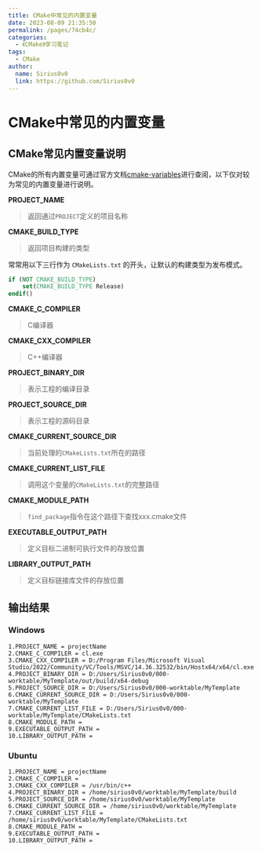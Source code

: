 ```yaml
---
title: CMake中常见的内置变量
date: 2023-08-09 21:35:50
permalink: /pages/74cb4c/
categories:
  - 《CMake》学习笔记
tags:
  - CMake
author:
  name: Sirius0v0
  link: https://github.com/Sirius0v0
---
```

# CMake中常见的内置变量

## CMake常见内置变量说明
CMake的所有内置变量可通过官方文档[cmake-variables](https://cmake.org/cmake/help/latest/manual/cmake-variables.7.html)进行查阅，以下仅对较为常见的内置变量进行说明。

**PROJECT_NAME**

> 返回通过`PROJECT`定义的项目名称

**CMAKE_BUILD_TYPE**

> 返回项目构建的类型

常常用以下三行作为 `CMakeLists.txt` 的开头，让默认的构建类型为发布模式。

```cmake
if (NOT CMAKE_BUILD_TYPE)
    set(CMAKE_BUILD_TYPE Release)
endif()
```

**CMAKE_C_COMPILER**

> C编译器

**CMAKE_CXX_COMPILER**

> C++编译器

**PROJECT_BINARY_DIR**

> 表示工程的编译目录

**PROJECT_SOURCE_DIR**

> 表示工程的源码目录

**CMAKE_CURRENT_SOURCE_DIR**

> 当前处理的`CMakeLists.txt`所在的路径

**CMAKE_CURRENT_LIST_FILE**

> 调用这个变量的`CMakeLists.txt`的完整路径

**CMAKE_MODULE_PATH**

> `find_package`指令在这个路径下查找xxx.cmake文件

**EXECUTABLE_OUTPUT_PATH**

> 定义目标二进制可执行文件的存放位置

**LIBRARY_OUTPUT_PATH**

> 定义目标链接库文件的存放位置

## 输出结果
### Windows
```
1.PROJECT_NAME = projectName
2.CMAKE_C_COMPILER = cl.exe
3.CMAKE_CXX_COMPILER = D:/Program Files/Microsoft Visual Studio/2022/Community/VC/Tools/MSVC/14.36.32532/bin/Hostx64/x64/cl.exe
4.PROJECT_BINARY_DIR = D:/Users/Sirius0v0/000-worktable/MyTemplate/out/build/x64-debug
5.PROJECT_SOURCE_DIR = D:/Users/Sirius0v0/000-worktable/MyTemplate
6.CMAKE_CURRENT_SOURCE_DIR = D:/Users/Sirius0v0/000-worktable/MyTemplate
7.CMAKE_CURRENT_LIST_FILE = D:/Users/Sirius0v0/000-worktable/MyTemplate/CMakeLists.txt
8.CMAKE_MODULE_PATH = 
9.EXECUTABLE_OUTPUT_PATH = 
10.LIBRARY_OUTPUT_PATH = 
```

### Ubuntu
```
1.PROJECT_NAME = projectName
2.CMAKE_C_COMPILER = 
3.CMAKE_CXX_COMPILER = /usr/bin/c++
4.PROJECT_BINARY_DIR = /home/sirius0v0/worktable/MyTemplate/build
5.PROJECT_SOURCE_DIR = /home/sirius0v0/worktable/MyTemplate
6.CMAKE_CURRENT_SOURCE_DIR = /home/sirius0v0/worktable/MyTemplate
7.CMAKE_CURRENT_LIST_FILE = /home/sirius0v0/worktable/MyTemplate/CMakeLists.txt
8.CMAKE_MODULE_PATH = 
9.EXECUTABLE_OUTPUT_PATH = 
10.LIBRARY_OUTPUT_PATH = 
```